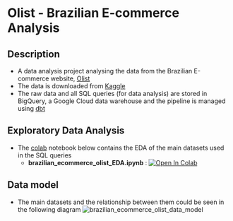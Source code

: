 # Olist - Brazilian E-commerce Analysis

## Description
- A data analysis project analysing the data from the Brazilian E-commerce website, [Olist](https://olist.com/pt-br/)
- The data is downloaded from [Kaggle](https://www.kaggle.com/datasets/olistbr/brazilian-ecommerce)
- The raw data and all SQL queries (for data analysis) are stored in BigQuery, a Google Cloud data warehouse and the pipeline is managed using [dbt](https://docs.getdbt.com/)

## Exploratory Data Analysis

- The [colab](https://colab.research.google.com/) notebook below contains the EDA of the main datasets used in the SQL queries
  * **brazilian_ecommerce_olist_EDA.ipynb** : [![Open In Colab](https://colab.research.google.com/assets/colab-badge.svg)](https://colab.research.google.com/drive/1MIKRY4rZSadXoctipYIGkuRp08tGZ7oB?usp=sharing)

## Data model

- The main datasets and the relationship between them could be seen in the following diagram
![brazilian_ecommerce_olist_data_model](https://user-images.githubusercontent.com/74661476/211241530-407b133f-6072-4aae-976b-40dcf7f03b09.jpg)
